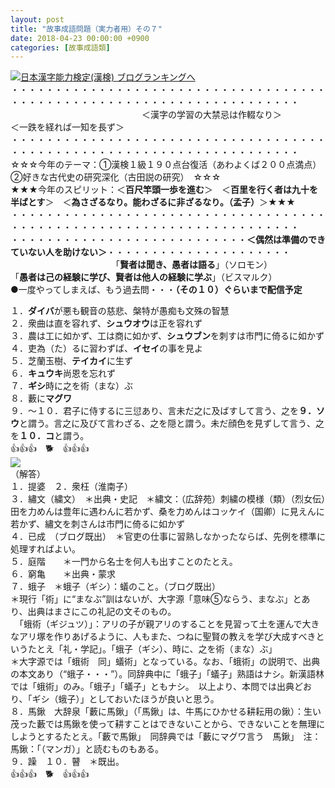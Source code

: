 ```yaml
---
layout: post
title: "故事成語問題（実力者用）その７"
date: 2018-04-23 00:00:00 +0900
categories: [故事成語類]
---
```


[![](/syuusyuu9701/assets/images/故事成語問題（実力者用）その７-br_c_3028_1.gif)](http://blog.with2.net/link.php?1659096:3028 "日本漢字能力検定(漢検) ブログランキングへ")[日本漢字能力検定(漢検) ブログランキングへ](http://blog.with2.net/link.php?1659096:3028)  
・・・・・・・・・・・・・・・・・・・・・・・・・・・・・・・・・・・・・・・・・・・・・・・・・・・・・・・・・・・・・・・・・・・・・  
　　　　　　　　　　　　　　　＜漢字の学習の大禁忌は作輟なり＞　　　　　＜一跌を経れば一知を長ず＞　　　　　  
・・・・・・・・・・・・・・・・・・・・・・・・・・・・・・・・・・・・・・・・・・・・・・・・・・・・・・・・・・・・・・・・・・・・・  
☆☆☆今年のテーマ：①漢検１級１９０点台復活（あわよくば２００点満点）　②好きな古代史の研究深化（古田説の研究）　☆☆☆  
★★★今年のスピリット：＜**百尺竿頭一歩を進む**＞　＜**百里を行く者は九十を半ばとす**＞　＜**為さざるなり。能わざるに非ざるなり。（孟子）**＞★★★  
・・・・・・・・・・・・・・・・・・・・・・・・・・・・・・・・・・・・・・・・・・・・・・・・・・・・・・・・・・・・・・・・・・・・・  
・・・・・・・・・・・・・・・・・・・・・・・・・・・**＜偶然は準備のできていない人を助けない＞**・・・・・・・・・・・・・・・・・・・・・  
　　　　　　　　　　　　「**賢者は聞き、愚者は語る**」（ソロモン）　　　　　　　　　「**愚者は己の経験に学び、賢者は他人の経験に学ぶ**」（ビスマルク）  
●一度やってしまえば、もう過去問・・・**（その１０）ぐらいまで配信予定**  
  
１．**ダイバ**が悪も観音の慈悲、槃特が愚痴も文殊の智慧　  
２．衆曲は直を容れず、**シュウオウ**は正を容れず　  
３．農は工に如かず、工は商に如かず、**シュウブン**を刺すは市門に倚るに如かず  
４．吏為（た）るに習わずば、**イセイ**の事を見よ　  
５．芝蘭玉樹、**テイカイ**に生ず　　  
６．**キュウキ**尚恩を忘れず  
７．**ギシ**時に之を術（まな）ぶ　  
８．藪に**マグワ**  
９．～１０．君子に侍するに三愆あり、言未だ之に及ばすして言う、之を**９．ソウ**と謂う。言之に及びて言わざる、之を隠と謂う。未だ顔色を見ずして言う、之を**１０．コ**と謂う。  
👍👍👍　🐕　👍👍👍  
![](/syuusyuu9701/assets/images/故事成語問題（実力者用）その７-0b173558c1735a78bc2cf3249d8c9b65.png)  
（解答）  
１．提婆　２．衆枉（淮南子）　  
３．繡文（繍文）　＊出典・史記　＊繍文：（広辞苑）刺繍の模様（類）（烈女伝）田を力めんは豊年に遇わんに若かず、桑を力めんはコッケイ（国卿）に見えんに若かず、繡文を刺さんは市門に倚るに如かず  
４．已成　（ブログ既出）　＊官吏の仕事に習熟しなかったならば、先例を標準に処理すればよい。  
５．庭階　　＊一門から名士を何人も出すことのたとえ。  
６．窮亀　　＊出典・蒙求  
７．蛾子　＊蛾子（ギシ）：蟻のこと。（ブログ既出）  
＊現行「術」に“まなぶ”訓はないが、大字源「意味⑤ならう、まなぶ」とあり、出典はまさにこの礼記の文そのもの。  
　「蛾術（ギジュツ）」：アリの子が親アリのすることを見習って土を運んで大きなアリ塚を作りあげるように、人もまた、つねに聖賢の教えを学び大成すべきというたとえ「礼・学記」。「蛾子（ギシ）、時に、之を術（まな）ぶ」  
＊大字源では「蛾術　同」蟻術」となっている。なお、「蛾術」の説明で、出典の本文あり（“蛾子・・・”）。同辞典中に「蛾子」「蟻子」熟語はナシ。新漢語林では「蛾術」のみ。「蛾子」「蟻子」ともナシ。　以上より、本問では出典どおり、「ギシ（蛾子）」としておいたほうが良いと思う。  
８．馬鍬　大辞泉「藪に馬鍬」（「馬鍬」は、牛馬にひかせる耕耘用の鍬）：生い茂った藪では馬鍬を使って耕すことはできないことから、できないことを無理にしようとするたとえ。「藪で馬鍬」　同辞典では「藪にマグワ言う　馬鍬」　注：馬鍬：「（マンガ）」と読むものもある。  
９．躁　１０．瞽　＊既出。  
👍👍👍　🐕　👍👍👍